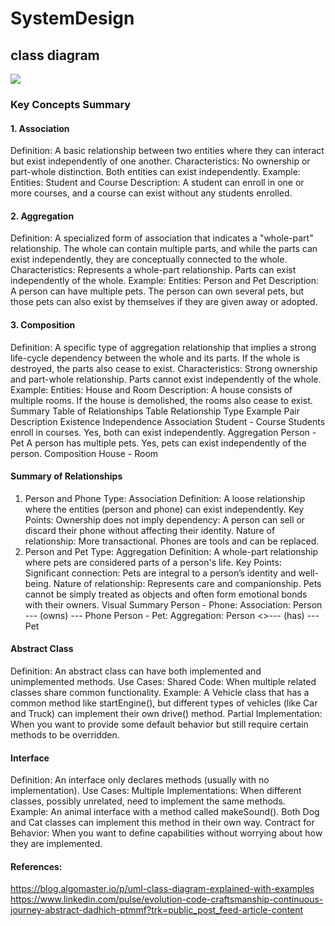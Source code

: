 # SystemDesign
## class diagram
![](https://substackcdn.com/image/fetch/f_auto,q_auto:good,fl_progressive:steep/https%3A%2F%2Fsubstack-post-media.s3.amazonaws.com%2Fpublic%2Fimages%2F72d3654b-44b5-4708-a634-527534bd0937_3772x3040.png)

### Key Concepts Summary
#### 1. Association
Definition: A basic relationship between two entities where they can interact but exist independently of one another.
Characteristics:
No ownership or part-whole distinction.
Both entities can exist independently.
Example:
Entities: Student and Course
Description: A student can enroll in one or more courses, and a course can exist without any students enrolled.
#### 2. Aggregation
Definition: A specialized form of association that indicates a "whole-part" relationship. The whole can contain multiple parts, and while the parts can exist independently, they are conceptually connected to the whole.
Characteristics:
Represents a whole-part relationship.
Parts can exist independently of the whole.
Example:
Entities: Person and Pet
Description: A person can have multiple pets. The person can own several pets, but those pets can also exist by themselves if they are given away or adopted.
#### 3. Composition
Definition: A specific type of aggregation relationship that implies a strong life-cycle dependency between the whole and its parts. If the whole is destroyed, the parts also cease to exist.
Characteristics:
Strong ownership and part-whole relationship.
Parts cannot exist independently of the whole.
Example:
Entities: House and Room
Description: A house consists of multiple rooms. If the house is demolished, the rooms also cease to exist.
Summary Table of Relationships
Table
Relationship Type	Example Pair	Description	Existence Independence
Association	Student - Course	Students enroll in courses.	Yes, both can exist independently.
Aggregation	Person - Pet	A person has multiple pets.	Yes, pets can exist independently of the person.
Composition	House - Room

#### Summary of Relationships
1. Person and Phone
Type: Association
Definition: A loose relationship where the entities (person and phone) can exist independently.
Key Points:
Ownership does not imply dependency: A person can sell or discard their phone without affecting their identity.
Nature of relationship: More transactional. Phones are tools and can be replaced.
2. Person and Pet
Type: Aggregation
Definition: A whole-part relationship where pets are considered parts of a person's life.
Key Points:
Significant connection: Pets are integral to a person’s identity and well-being.
Nature of relationship: Represents care and companionship. Pets cannot be simply treated as objects and often form emotional bonds with their owners.
Visual Summary
Person - Phone:
Association: Person --- (owns) --- Phone
Person - Pet:
Aggregation: Person <>--- (has) --- Pet

#### Abstract Class
Definition: An abstract class can have both implemented and unimplemented methods.
Use Cases:
Shared Code: When multiple related classes share common functionality.
Example: A Vehicle class that has a common method like startEngine(), but different types of vehicles (like Car and Truck) can implement their own drive() method.
Partial Implementation: When you want to provide some default behavior but still require certain methods to be overridden.

#### Interface
Definition: An interface only declares methods (usually with no implementation).
Use Cases:
Multiple Implementations: When different classes, possibly unrelated, need to implement the same methods.
Example: An animal interface with a method called makeSound(). Both Dog and Cat classes can implement this method in their own way.
Contract for Behavior: When you want to define capabilities without worrying about how they are implemented.

#### References:
https://blog.algomaster.io/p/uml-class-diagram-explained-with-examples
https://www.linkedin.com/pulse/evolution-code-craftsmanship-continuous-journey-abstract-dadhich-ptmmf?trk=public_post_feed-article-content
